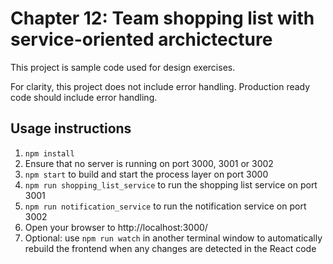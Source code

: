 # Chapter 12: Team shopping list with service-oriented archictecture

This project is sample code used for design exercises.

For clarity, this project does not include error handling. Production ready code should include error handling.

## Usage instructions

1. `npm install`
2. Ensure that no server is running on port 3000, 3001 or 3002
4. `npm start` to build and start the process layer on port 3000
5. `npm run shopping_list_service` to run the shopping list service on port 3001
6. `npm run notification_service` to run the notification service on port 3002
7. Open your browser to http://localhost:3000/
8. Optional: use `npm run watch` in another terminal window to automatically rebuild the frontend when any changes are detected in the React code
